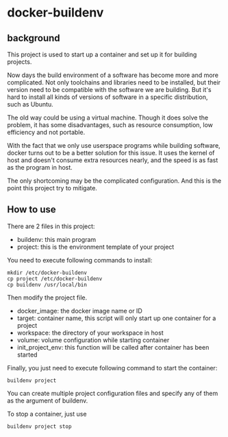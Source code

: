 # docker-buildenv
## background

This project is used to start up a container and set up it for building projects.

Now days the build environment of a software has become more and more complicated. Not only toolchains and libraries need to be installed, but their version need to be compatible with the software we are building. But it's hard to install all kinds of versions of software in a specific distribution, such as Ubuntu.

The old way could be using a virtual machine. Though it does solve the problem, it has some disadvantages, such as resource consumption, low efficiency and not portable.

With the fact that we only use userspace programs while building software, docker turns out to be a better solution for this issue. It uses the kernel of host and doesn't consume extra resources nearly, and the speed is as fast as the program in host.

The only shortcoming may be the complicated configuration. And this is the point this project try to mitigate.

## How to use

There are 2 files in this project:

- buildenv: this main program
- project: this is the environment template of your project

You need to execute following commands to install:

```shell
mkdir /etc/docker-buildenv
cp project /etc/docker-buildenv
cp buildenv /usr/local/bin
```

Then modify the project file.

- docker_image: the docker image name or ID
- target: container name, this script will only start up one container for a project
- workspace: the directory of your workspace in host
- volume: volume configuration while starting container
- init_project_env: this function will be called after container has been started

Finally, you just need to execute following command to start the container:

```shell
buildenv project
```

You can create multiple project configuration files and specify any of them as the argument of buildenv.

To stop a container, just use

```shell
buildenv project stop
```

